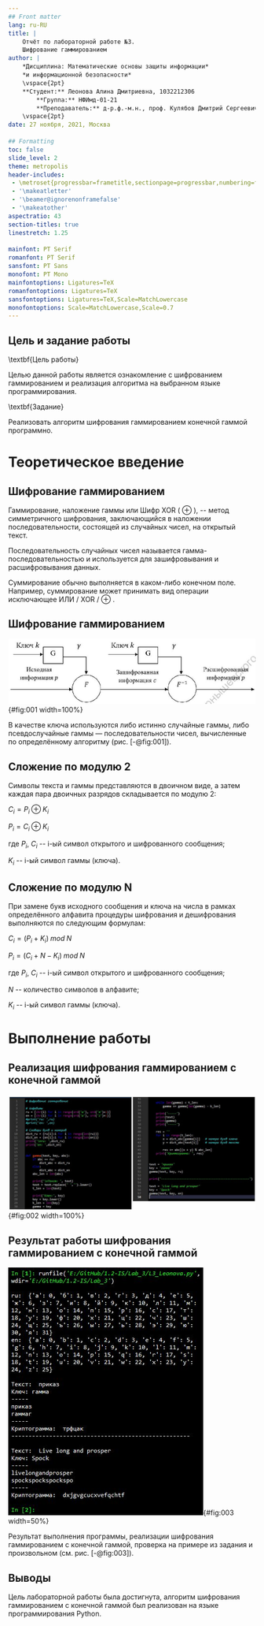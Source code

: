```yaml
---
## Front matter
lang: ru-RU
title: |
    Отчёт по лабораторной работе №3.  
    Шифрование гаммированием
author: |
    *Дисциплина: Математические основы защиты информации*  
    *и информационной безопасности*  
    \vspace{2pt}  
    **Студент:** Леонова Алина Дмитриевна, 1032212306  
		**Группа:** НФИмд-01-21                                         
		**Преподаватель:** д-р.ф.-м.н., проф. Кулябов Дмитрий Сергеевич  
    \vspace{2pt}
date: 27 ноября, 2021, Москва

## Formatting
toc: false
slide_level: 2
theme: metropolis
header-includes:
 - \metroset{progressbar=frametitle,sectionpage=progressbar,numbering=fraction}
 - '\makeatletter'
 - '\beamer@ignorenonframefalse'
 - '\makeatother'
aspectratio: 43
section-titles: true
linestretch: 1.25

mainfont: PT Serif
romanfont: PT Serif
sansfont: PT Sans
monofont: PT Mono
mainfontoptions: Ligatures=TeX
romanfontoptions: Ligatures=TeX
sansfontoptions: Ligatures=TeX,Scale=MatchLowercase
monofontoptions: Scale=MatchLowercase,Scale=0.7
---
```


## Цель и задание работы

\textbf{Цель работы}

Целью данной работы является ознакомление с шифрованием гаммированием и реализация алгоритма на выбранном языке программирования. 

\textbf{Задание}

Реализовать алгоритм шифрования гаммированием конечной гаммой программно.

# Теоретическое введение

## Шифрование гаммированием

Гаммирование, наложение гаммы или Шифр XOR ( $\oplus$ ), -- метод симметричного шифрования, заключающийся в наложении последовательности, состоящей из случайных чисел, на открытый текст.

Последовательность случайных чисел называется гамма-последовательностью и используется для зашифровывания и расшифровывания данных. 

Суммирование обычно выполняется в каком-либо конечном поле. Например, суммирование может принимать вид операции исключающее ИЛИ / XOR / $\oplus$ .

## Шифрование гаммированием

![Схема гаммирования с использованием генератора псевдослучайных чисел](image/t2.jpg){#fig:001 width=100%}

В качестве ключа используются либо истинно случайные гаммы, либо псевдослучайные гаммы — последовательности чисел, вычисленные по определённому алгоритму (рис. [-@fig:001]).

## Сложение по модулю 2

Символы текста и гаммы представляются в двоичном виде, а затем каждая пара двоичных разрядов складывается по модулю 2:

$C_i = P_i \oplus K_i$

$P_i = C_i \oplus K_i$

где $P_i$, $C_i$ -- i-ый символ открытого и шифрованного сообщения;

$K_i$ -- i-ый символ гаммы (ключа).

## Сложение по модулю N

При замене букв исходного сообщения и ключа на числа в рамках определённого алфавита процедуры шифрования и дешифрования выполняются по следующим формулам:

$C_i = (P_i + K_i) \;mod \;N$

$P_i = (C_i + N - K_i) \;mod \;N$

где $P_i$, $C_i$ -- i-ый символ открытого и шифрованного сообщения;

$N$ -- количество символов в алфавите;

$K_i$ -- i-ый символ гаммы (ключа).

# Выполнение работы

## Реализация шифрования гаммированием с конечной гаммой

![Файл L3_Leonova.py](image/code.jpg){#fig:002 width=100%}

## Результат работы шифрования гаммированием с конечной гаммой

![Результат выполнения L3_Leonova.py](image/res.jpg){#fig:003 width=50%}

Результат выполнения программы, реализации шифрования гаммированием с конечной гаммой, проверка на примере из задания и произвольном (см. рис. [-@fig:003]).

## Выводы

Цель лабораторной работы была достигнута, алгоритм шифрования гаммированием с конечной гаммой был реализован на языке программирования Python. 